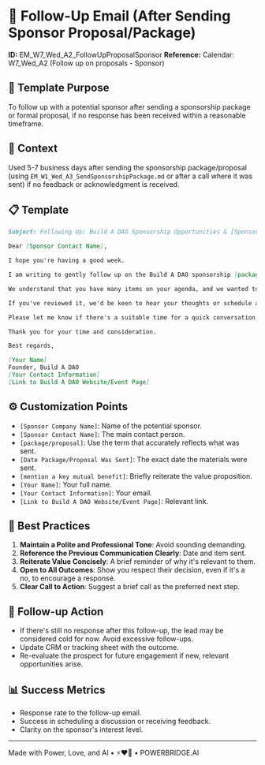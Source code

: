 # 📧 Follow-Up Email (After Sending Sponsor Proposal/Package)

**ID:** EM_W7_Wed_A2_FollowUpProposalSponsor
**Reference:** Calendar: W7_Wed_A2 (Follow up on proposals - Sponsor)

## 📝 Template Purpose
To follow up with a potential sponsor after sending a sponsorship package or formal proposal, if no response has been received within a reasonable timeframe.

## 🎯 Context
Used 5-7 business days after sending the sponsorship package/proposal (using `EM_W1_Wed_A3_SendSponsorshipPackage.md` or after a call where it was sent) if no feedback or acknowledgment is received.

## 📋 Template

```markdown
Subject: Following Up: Build A DAO Sponsorship Opportunities & [Sponsor Company Name]

Dear [Sponsor Contact Name],

I hope you're having a good week.

I am writing to gently follow up on the Build A DAO sponsorship [package/proposal] I sent to you on [Date Package/Proposal Was Sent]. We are very excited about the potential of partnering with [Sponsor Company Name] to [mention a key mutual benefit, e.g., "enhance your brand's presence in the Web3 community" or "support the growth of innovative decentralized projects"].

We understand that you have many items on your agenda, and we wanted to ensure the information reached you and to see if you've had a chance for an initial review or have any immediate questions.

If you've reviewed it, we'd be keen to hear your thoughts or schedule a brief call to discuss how we can best align our sponsorship offerings with your objectives. If this isn't the right time or opportunity for [Sponsor Company Name], we would appreciate knowing that too.

Please let me know if there's a suitable time for a quick conversation next week.

Thank you for your time and consideration.

Best regards,

[Your Name]
Founder, Build A DAO
[Your Contact Information]
[Link to Build A DAO Website/Event Page]
```

## ⚙️ Customization Points
- `[Sponsor Company Name]`: Name of the potential sponsor.
- `[Sponsor Contact Name]`: The main contact person.
- `[package/proposal]`: Use the term that accurately reflects what was sent.
- `[Date Package/Proposal Was Sent]`: The exact date the materials were sent.
- `[mention a key mutual benefit]`: Briefly reiterate the value proposition.
- `[Your Name]`: Your full name.
- `[Your Contact Information]`: Your email.
- `[Link to Build A DAO Website/Event Page]`: Relevant link.

## 📌 Best Practices
1.  **Maintain a Polite and Professional Tone**: Avoid sounding demanding.
2.  **Reference the Previous Communication Clearly**: Date and item sent.
3.  **Reiterate Value Concisely**: A brief reminder of why it's relevant to them.
4.  **Open to All Outcomes**: Show you respect their decision, even if it's a no, to encourage a response.
5.  **Clear Call to Action**: Suggest a brief call as the preferred next step.

## 🔄 Follow-up Action
- If there's still no response after this follow-up, the lead may be considered cold for now. Avoid excessive follow-ups.
- Update CRM or tracking sheet with the outcome.
- Re-evaluate the prospect for future engagement if new, relevant opportunities arise.

## 📊 Success Metrics
- Response rate to the follow-up email.
- Success in scheduling a discussion or receiving feedback.
- Clarity on the sponsor's interest level.

---
Made with Power, Love, and AI • ⚡️❤️🤖 • POWERBRIDGE.AI 
